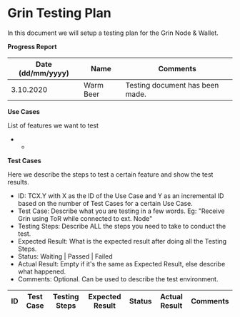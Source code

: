 # Grin Testing Plan

In this document we will setup a testing plan for the Grin Node & Wallet. 

**Progress Report**

| Date (dd/mm/yyyy) | Name | Comments |
| - | - | - |
| 3.10.2020 | Warm Beer | Testing document has been made. |

**Use Cases**

List of features we want to test

- *

**Test Cases**

Here we describe the steps to test a certain feature and show the test results.

- ID: TCX.Y with X as the ID of the Use Case and Y as an incremental ID based on the number of Test Cases for a certain Use Case.
- Test Case: Describe what you are testing in a few words. Eg: "Receive Grin using ToR while connected to ext. Node"
- Testing Steps: Describe ALL the steps you need to take to conduct the test.
- Expected Result: What is the expected result after doing all the Testing Steps.
- Status: Waiting | Passed | Failed
- Actual Result: Empty if it's the same as Expected Result, else describe what happened.
- Comments: Optional. Can be used to describe the test environment.

| ID | Test Case | Testing Steps | Expected Result | Status | Actual Result | Comments |
| - | - | - | - | - | - | - |
